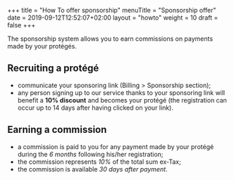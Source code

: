 +++
title = "How To offer sponsorship"
menuTitle = "Sponsorship offer"
date = 2019-09-12T12:52:07+02:00
layout = "howto"
weight = 10
draft = false
+++

The sponsorship system allows you to earn commissions on payments made by your protégés.

## Recruiting a protégé

- communicate your sponsoring link (Billing > Sponsorship section);
- any person signing up to our service thanks to your sponsoring link will benefit a **10% discount** and becomes your protégé (the registration can occur up to 14 days after having clicked on your link).

## Earning a commission

- a commission is paid to you for any payment made by your protégé during the _6 months_ following his/her registration;
- the commission represents _10%_ of the total sum ex-Tax;
- the commission is available _30 days after payment_.


